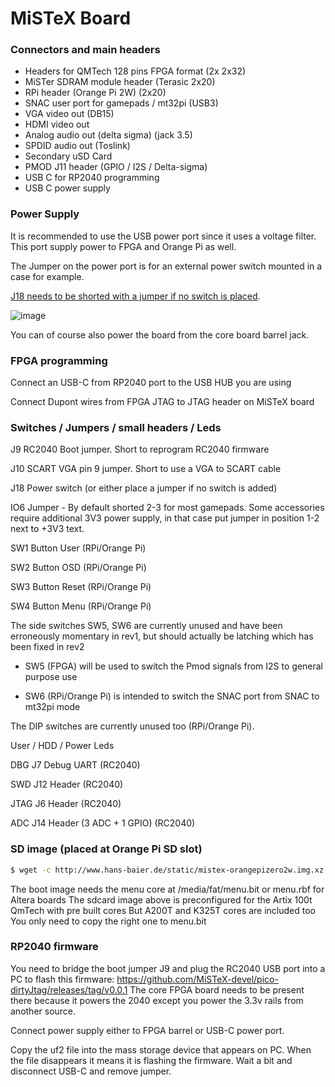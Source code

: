 # **MiSTeX Board**

### Connectors and main headers

- Headers for QMTech 128 pins FPGA format (2x 2x32)
- MiSTer SDRAM module header (Terasic 2x20)
- RPi header (Orange Pi 2W) (2x20)
- SNAC user port for gamepads / mt32pi (USB3)
- VGA video out (DB15)
- HDMI video out
- Analog audio out (delta sigma) (jack 3.5) 
- SPDID audio out (Toslink)
- Secondary uSD Card
- PMOD J11 header (GPIO / I2S / Delta-sigma)
- USB C for RP2040 programming
- USB C power supply



### Power Supply

It is recommended to use the USB power port since it uses a voltage filter. This port supply power to FPGA and Orange Pi as well.

The Jumper on the power port is for an external power switch mounted in a case for example. 

<u>J18 needs to be shorted with a jumper if no switch is placed</u>.

![image](https://github.com/MiSTeX-devel/MiSTeX-hardware/assets/148607/bc3dd750-81ea-4263-94c7-44f6ad40ac5e)

You can of course also power the board from the core board barrel jack.



### FPGA programming

Connect an USB-C from RP2040 port to the USB HUB you are using

Connect Dupont wires from FPGA JTAG to JTAG header on MiSTeX board



### Switches / Jumpers / small headers / Leds

J9 RC2040 Boot jumper. Short to reprogram RC2040 firmware

J10 SCART VGA pin 9 jumper. Short to use a VGA to SCART cable

J18 Power switch (or either place a jumper if no switch is added)

IO6 Jumper - By default shorted 2-3 for most gamepads. Some accessories require additional 3V3 power supply, in that case put jumper in position 1-2 next to +3V3 text.



SW1 Button User (RPi/Orange Pi)

SW2 Button OSD  (RPi/Orange Pi)

SW3 Button Reset  (RPi/Orange Pi)

SW4 Button Menu  (RPi/Orange Pi)



The side switches SW5, SW6 are currently unused and have been erroneously momentary in rev1, but should actually be latching which has been fixed in rev2

- SW5 (FPGA) will be used to switch the Pmod signals from I2S to general purpose use

- SW6 (RPi/Orange Pi)  is intended to switch the SNAC port from SNAC to mt32pi mode

  

The DIP switches are currently unused too  (RPi/Orange Pi).



User / HDD / Power Leds



DBG J7 Debug UART (RC2040)

SWD J12 Header (RC2040)

JTAG J6 Header   (RC2040)

ADC J14 Header (3 ADC + 1 GPIO)  (RC2040)



### SD image (placed at Orange Pi SD slot)

```sh
$ wget -c http://www.hans-baier.de/static/mistex-orangepizero2w.img.xz
```

The boot image needs the menu core at /media/fat/menu.bit
or menu.rbf for Altera boards
The sdcard image above is preconfigured for the Artix 100t QmTech with pre built cores
But A200T and K325T cores are included too
You only need to copy the right one to menu.bit



### RP2040 firmware

You need to bridge the boot jumper J9 and plug the RC2040 USB port into a PC to flash this firmware: https://github.com/MiSTeX-devel/pico-dirtyJtag/releases/tag/v0.0.1
The core FPGA board needs to be present there because it powers the 2040 except you power the 3.3v rails from another source.

Connect power supply either to FPGA barrel or USB-C power port.

Copy the uf2 file into the mass storage device that appears on PC. When the file disappears it means it is flashing the firmware. Wait a bit and disconnect USB-C and remove jumper.
